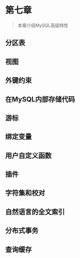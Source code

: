 # 第七章

> 本章介绍MySQL高级特性

## 分区表



## 视图



## 外键约束



## 在MySQL内部存储代码



## 游标



## 绑定变量



## 用户自定义函数



## 插件



## 字符集和校对



## 自然语言的全文索引



## 分布式事务



## 查询缓存

